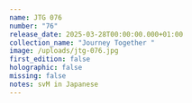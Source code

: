 ```yaml
---
name: JTG 076
number: "76"
release_date: 2025-03-28T00:00:00.000+01:00
collection_name: "Journey Together "
image: /uploads/jtg-076.jpg
first_edition: false
holographic: false
missing: false
notes: svM in Japanese
---
```

